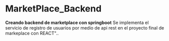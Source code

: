 # MarketPlace_Backend

**Creando backend de marketplace con springboot**
Se implementa el servicio de registro de usuarios por medio de api rest en el proyecto final de markeplace con REACT"..
